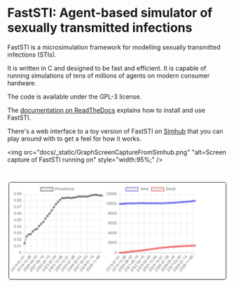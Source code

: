 # FastSTI: Agent-based simulator of sexually transmitted infections

FastSTI is a microsimulation framework for modelling sexually transmitted
infections (STIs).

It is written in C and designed to be fast and efficient. It is capable of
running simulations of tens of millions of agents on modern consumer hardware.

The code is available under the GPL-3 license.

The [documentation on ReadTheDocs](https://faststi.readthedocs.io/en/latest/)
explains how to install and use FastSTI.

There's a web interface to a toy version of FastSTI on
[Simhub](https://www.simhub.online/faststi/) that you can play around with to
get a feel for how it works.


<img src="docs/_static/GraphScreenCaptureFromSimhub.png"
    "alt=Screen capture of FastSTI running on"
    style="width:95%;" />

# ![Screen capture of FastSTI running on Simhub.](docs/_static/GraphScreenCaptureFromSimhub.png)

